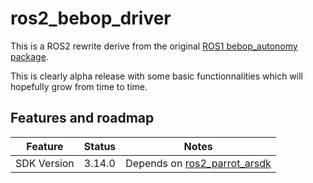# ros2_bebop_driver

This is a ROS2 rewrite derive from the original [ROS1 bebop_autonomy package](https://github.com/AutonomyLab/bebop_autonomy).

This is clearly alpha release with some basic functionnalities which will hopefully grow from time to time.

## Features and roadmap

| Feature | Status | Notes |
| --- | --- | --- |
| SDK Version | 3.14.0 | Depends on [ros2_parrot_arsdk](https://github.com/jeremyfix/ros2_parrot_arsdk) |
